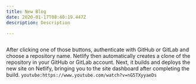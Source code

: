 ```yaml
---
title: New Blog
date: 2020-01-17T08:40:19.447Z
description: Description

---
```


![]()

After clicking one of those buttons, authenticate with GitHub or GitLab and choose a repository name. Netlify then automatically creates a clone of the repository in your GitHub or GitLab account. Next, it builds and deploys the new site on Netlify, bringing you to the site dashboard after completing the build.
`youtube:https://www.youtube.com/watch?v=nG5TXyyaeDs`
